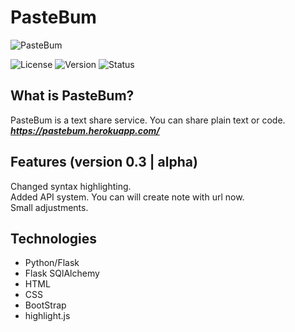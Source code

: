 # PasteBum
![PasteBum](https://i.hizliresim.com/4i3SVl.png)

![License](https://img.shields.io/badge/license-MIT-green)
![Version](https://img.shields.io/badge/version-0.-blue)
![Status](https://img.shields.io/badge/status-alpha-red)

## What is PasteBum?
PasteBum is a text share service. You can share plain text or code.
***https://pastebum.herokuapp.com/***

## Features (version 0.3 | alpha)
Changed syntax highlighting.<br>
Added API system. You can will create note with url now.<br>
Small adjustments.<br>

## Technologies
- Python/Flask
- Flask SQlAlchemy
- HTML
- CSS
- BootStrap
- highlight.js
